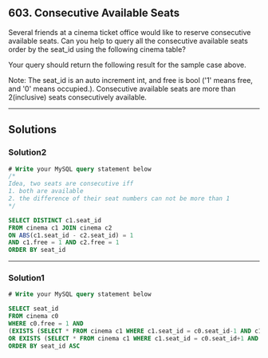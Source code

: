 ## 603. Consecutive Available Seats


Several friends at a cinema ticket office would like to reserve consecutive available seats.
Can you help to query all the consecutive available seats order by the seat_id using the following cinema table?



Your query should return the following result for the sample case above.


Note:
The seat_id is an auto increment int, and free is bool ('1' means free, and '0' means occupied.).
Consecutive available seats are more than 2(inclusive) seats consecutively available.

----------------------------------------------------

## Solutions
### Solution2
```sql
# Write your MySQL query statement below
/*
Idea, two seats are consecutive iff
1. both are available
2. the difference of their seat numbers can not be more than 1
*/

SELECT DISTINCT c1.seat_id
FROM cinema c1 JOIN cinema c2
ON ABS(c1.seat_id - c2.seat_id) = 1
AND c1.free = 1 AND c2.free = 1
ORDER BY seat_id
```
----------------------------------------------------
### Solution1
```sql
# Write your MySQL query statement below

SELECT seat_id
FROM cinema c0
WHERE c0.free = 1 AND
(EXISTS (SELECT * FROM cinema c1 WHERE c1.seat_id = c0.seat_id-1 AND c1.free = 1)
OR EXISTS (SELECT * FROM cinema c1 WHERE c1.seat_id = c0.seat_id+1 AND c1.free = 1))
ORDER BY seat_id ASC
```
